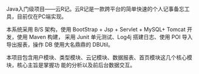 Java入门级项目——云R记。云R记是一款跨平台的简单快速的个人记事备忘工具，目前仅在PC端实现。

本系统采用 B/S 架构，使用 BootStrap + Jsp + Servlet + MySQL+ Tomcat 开发，使用 Maven 构建， 采用 Junit 单元测试、Log4j 搭建日志、使用 POI 导入导出报表，操作 DB 使用大名鼎鼎的 DBUtil。

本项目包含用户模块、类型模块、云记模块、数据报表、首页模块这几个核心模块，核心主旨是掌握功 能的分析以及前后台数据交互。
